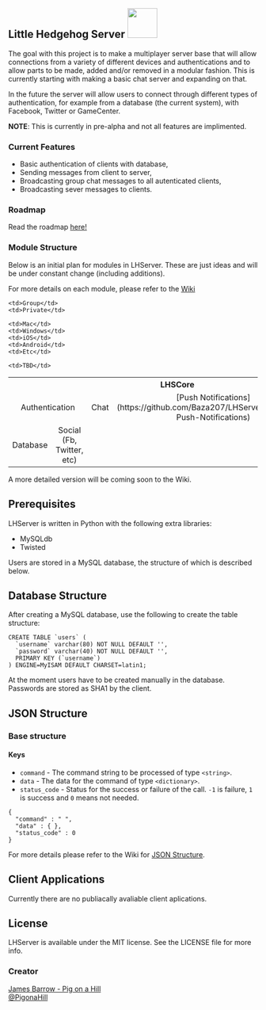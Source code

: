 ## Little Hedgehog Server <img src="http://blog.pigonahill.com/wp-content/uploads/2013/05/icon_512x512@2x.png" width="60px">

The goal with this project is to make a multiplayer server base that will allow connections from a variety of different devices and authentications and to allow parts to be made, added and/or removed in a modular fashion. This is currently starting with making a basic chat server and expanding on that.

In the future the server will allow users to connect through different types of authentication, for example from a database (the current system), with Facebook, Twitter or GameCenter.

**NOTE**: This is currently in pre-alpha and not all features are implimented.

### Current Features
- Basic authentication of clients with database,  
- Sending messages from client to server,  
- Broadcasting group chat messages to all autenticated clients,  
- Broadcasting sever messages to clients.  

### Roadmap
Read the roadmap [here!](https://github.com/Baza207/LHServer/blob/master/ROADMAP.md)

### Module Structure
Below is an initial plan for modules in LHServer. These are just ideas and will be under constant change (including additions).

For more details on each module, please refer to the [Wiki](https://github.com/Baza207/LHServer/wiki)

<table>
  <th colspan="10">LHSCore</th>
  <tr align="center">
    <td colspan="2">Authentication</td>
    <td colspan="2">Chat</td>
    <td colspan="5">[Push Notifications](https://github.com/Baza207/LHServer/wiki/Apple-Push-Notifications)</td>
    <td colspan="1">Game Server</td>
  </tr>
  <tr align="center">
    <td>Database</td>
    <td>Social (Fb, Twitter, etc)</td>
    
    <td>Group</td>
    <td>Private</td>
    
    <td>Mac</td>
    <td>Windows</td>
    <td>iOS</td>
    <td>Android</td>
    <td>Etc</td>
    
    <td>TBD</td>
  </tr>
</table>

A more detailed version will be coming soon to the Wiki.

## Prerequisites

LHServer is written in Python with the following extra libraries:

- MySQLdb  
- Twisted

Users are stored in a MySQL database, the structure of which is described below.

## Database Structure

After creating a MySQL database, use the following to create the table structure:

```
CREATE TABLE `users` (
  `username` varchar(80) NOT NULL DEFAULT '',
  `password` varchar(40) NOT NULL DEFAULT '',
  PRIMARY KEY (`username`)
) ENGINE=MyISAM DEFAULT CHARSET=latin1;
```

At the moment users have to be created manually in the database. Passwords are stored as SHA1 by the client.

## JSON Structure

### Base structure
#### Keys
- `command` - The command string to be processed of type `<string>`.
- `data` - The data for the command of type `<dictionary>`.
- `status_code` - Status for the success or failure of the call. `-1` is failure, `1` is success and `0` means not needed.


```
{
  "command" : " ",
  "data" : { },
  "status_code" : 0
}
```

For more details please refer to the Wiki for [JSON Structure](https://github.com/Baza207/LHServer/wiki/JSON-Structures).

## Client Applications

Currently there are no publiacally avaliable client aplications.

## License

LHServer is available under the MIT license. See the LICENSE file for more info.

### Creator

[James Barrow - Pig on a Hill](http://pigonahill.com)  
[@PigonaHill](https://twitter.com/PigonaHill)
